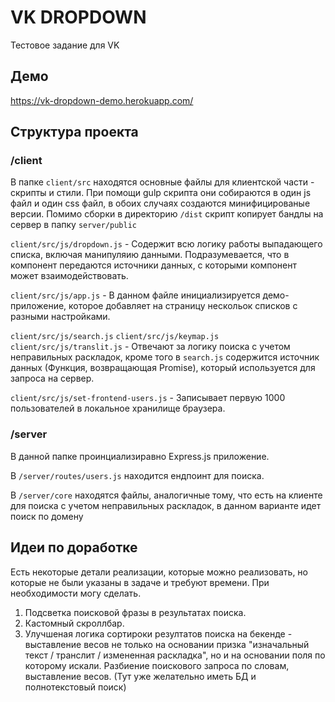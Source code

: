 # VK DROPDOWN

Тестовое задание для VK

## Демо

https://vk-dropdown-demo.herokuapp.com/

## Структура проекта

### /client

В папке `client/src` находятся основные файлы для клиентской части - скрипты и стили. При помощи gulp скрипта они собираются в один js файл и один css файл, в обоих случаях создаются минифицированые версии. Помимо сборки в директорию `/dist` скрипт копирует бандлы на сервер в папку `server/public`

`client/src/js/dropdown.js` - Содержит всю логику работы выпадающего списка, включая манипуляию данными. Подразумевается, что в компонент передаются источники данных, с которыми компонент может взаимодействовать.

`client/src/js/app.js` - В данном файле инициализируется демо-приложение, которое добавляет на страницу нескольок списков с разными настройками.

`client/src/js/search.js` `client/src/js/keymap.js` `client/src/js/translit.js` - Отвечают за логику поиска с учетом неправильных раскладок, кроме того в `search.js` содержится источник данных (Функция, возвращающая Promise), который используется для запроса на сервер.

`client/src/js/set-frontend-users.js` - Записывает первую 1000 пользователей в локальное хранилище браузера.

### /server

В данной папке проинциализиравно Express.js приложение.

В `/server/routes/users.js` находится ендпоинт для поиска.

В `/server/core` находятся файлы, аналогичные тому, что есть на клиенте для поиска с учетом неправильных раскладок, в данном варианте идет поиск по домену

## Идеи по доработке

Есть некоторые детали реализации, которые можно реализовать, но которые не были указаны в задаче и требуют времени. При необходимости могу сделать.

1. Подсветка поисковой фразы в результатах поиска.
2. Кастомный скроллбар.
3. Улучшеная логика сортироки резултатов поиска на бекенде - выставление весов не только на основании призка "изначальный текст / транслит / измененная раскладка", но и на основании поля по которому искали. Разбиение поискового запроса по словам, выставление весов. (Тут уже желательно иметь БД и полнотекстовый поиск)